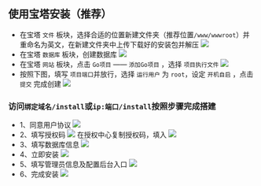 ## 使用宝塔安装（推荐）
- 在宝塔 `文件` 板块，选择合适的位置新建文件夹（推荐位置`/www/wwwroot`）并重命名为英文，在新建文件夹中上传下载好的安装包并解压
![](https://s2.loli.net/2024/03/30/xXYCzew3qUNIG6T.png)
- 在宝塔 `数据库` 板块，创建数据库
![](https://s2.loli.net/2024/03/30/EDr32asTxRMJk67.png)
- 在宝塔 `网站` 板块，点击 `Go项目` —— `添加Go项目` ，选择 `项目执行文件` 
![](https://s2.loli.net/2024/04/25/5k4AgXBjiDIVzoF.png)
- 按照下图，填写 `项目端口`并放行，选择 `运行用户` 为 `root`，设定 `开机自启` ，点击 `提交` 完成创建
![](https://s2.loli.net/2024/04/25/b8dFKH7yG9RWP2n.png)

### 访问`绑定域名/install`或`ip:端口/install`按照步骤完成搭建
- 1、同意用户协议
![](https://s2.loli.net/2024/04/25/t4HqELNn2Dd3jIo.png)
- 2、填写授权码
![](https://s2.loli.net/2024/04/25/KpLC8WHfIxrkTQJ.png)
在授权中心复制授权码，填入
![](https://s2.loli.net/2024/04/25/Ab41kU273l5nSzq.png)
- 3、填写数据库信息
![](https://s2.loli.net/2024/04/25/G2jNiUd9WcAwCJE.png)
- 4、立即安装
![](https://s2.loli.net/2024/04/25/fcEVRU5zFmBxtno.png)
- 5、填写管理员信息及配置后台入口
![](https://s2.loli.net/2024/04/25/mKgI1hwtpqarYRv.png)
- 6、完成安装
![](https://s2.loli.net/2024/04/25/fUWqmurNH6ovPkt.png)
